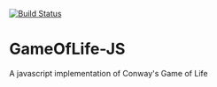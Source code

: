 [![Build Status](https://secure.travis-ci.org/chiku/GameOfLife-JS.png?branch=master)](https://travis-ci.org/chiku/GameOfLife-JS)

GameOfLife-JS
=============

A javascript implementation of Conway's Game of Life